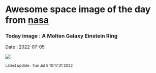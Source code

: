 
# Awesome space image of the day from [nasa](https://api.nasa.gov/)

### Today image : A Molten Galaxy Einstein Ring

Date : 2022-07-05


![](https://apod.nasa.gov/apod/image/2207/MoltenEinsteinRing_HubbleLodge_960.jpg)

<small>Latest update : Tue Jul  5 10:17:21 2022</small>


